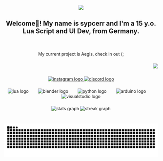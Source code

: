 <div align="center">
  <img src="https://profile-counter.glitch.me/sypcerr/count.svg?"  />
</div>

###

<h2 align="center">Welcome👋! My name is sypcerr and I'm a 15 y.o. Lua Script and UI Dev, from Germany.</h2>

###

<br clear="both">

<p align="center">My current project is Aegis, check in out (;</p>

###

<div align="right">
  <img height="100" src="https://share.creavite.co/67d22dad89908441e5524e8f.gif"  />
</div>

###

<div align="center">
  <a href="https://instagram.com/sypcerr" target="_blank">
    <img src="https://img.shields.io/static/v1?message=Instagram&logo=instagram&label=&color=E4405F&logoColor=white&labelColor=&style=flat" height="35" alt="instagram logo"  />
  </a>
  <a href="discordapp.com/users/1000131797545394267" target="_blank">
    <img src="https://img.shields.io/static/v1?message=Discord&logo=discord&label=&color=7289DA&logoColor=white&labelColor=&style=flat" height="35" alt="discord logo"  />
  </a>
</div>

###

<div align="center">
  <img src="https://cdn.simpleicons.org/lua/2C2D72" height="30" alt="lua logo"  />
  <img width="23" />
  <img src="https://cdn.simpleicons.org/blender/F5792A" height="30" alt="blender logo"  />
  <img width="23" />
  <img src="https://cdn.simpleicons.org/python/3776AB" height="30" alt="python logo"  />
  <img width="23" />
  <img src="https://cdn.simpleicons.org/arduino/00979D" height="30" alt="arduino logo"  />
  <img width="23" />
  <img src="https://cdn.jsdelivr.net/gh/devicons/devicon/icons/visualstudio/visualstudio-plain.svg" height="30" alt="visualstudio logo"  />
</div>

###

<div align="center">
  <img src="https://github-readme-stats.vercel.app/api?username=sypcerr&hide_title=false&hide_rank=false&show_icons=true&include_all_commits=true&count_private=true&disable_animations=false&theme=dracula&locale=en&hide_border=false" height="150" alt="stats graph"  />
  <img src="https://streak-stats.demolab.com?user=sypcerr&locale=en&mode=daily&theme=dracula&hide_border=false&border_radius=5" height="150" alt="streak graph"  />
</div>

###

<br clear="both">

<img src="https://raw.githubusercontent.com/sypcerr/sypcerr/output/snake.svg" alt="Snake animation" />

###
